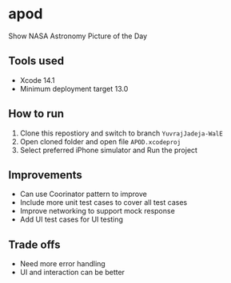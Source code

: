 # apod
Show NASA Astronomy Picture of the Day

## Tools used
- Xcode 14.1
- Minimum deployment target 13.0

## How to run
1. Clone this repostiory and switch to branch `YuvrajJadeja-WalE`
2. Open cloned folder and open file `APOD.xcodeproj`
3. Select preferred iPhone simulator and Run the project

## Improvements
- Can use Coorinator pattern to improve
- Include more unit test cases to cover all test cases
- Improve networking to support mock response
- Add UI test cases for UI testing

## Trade offs
- Need more error handling
- UI and interaction can be better
